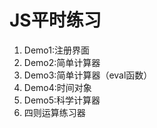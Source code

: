 # JS平时练习
<ol>
  <li>Demo1:注册界面</li>
  <li>Demo2:简单计算器</li>
  <li>Demo3:简单计算器（eval函数）</li>
  <li>Demo4:时间对象</li>
  <li>Demo5:科学计算器</li>
  <li>四则运算练习器</li>
</ol>
